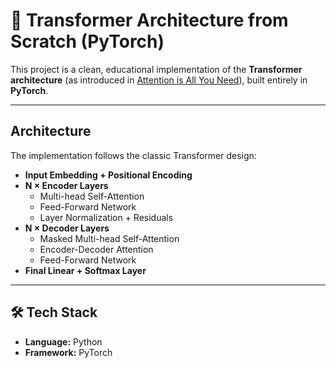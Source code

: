 # 🧠 Transformer Architecture from Scratch (PyTorch)

This project is a clean, educational implementation of the **Transformer architecture** (as introduced in [Attention is All You Need](https://arxiv.org/abs/1706.03762)), built entirely in **PyTorch**.

---

## Architecture

The implementation follows the classic Transformer design:

- **Input Embedding + Positional Encoding**
- **N × Encoder Layers**  
  - Multi-head Self-Attention  
  - Feed-Forward Network  
  - Layer Normalization + Residuals
- **N × Decoder Layers**  
  - Masked Multi-head Self-Attention  
  - Encoder-Decoder Attention  
  - Feed-Forward Network
- **Final Linear + Softmax Layer**

---

## 🛠️ Tech Stack

- **Language:** Python  
- **Framework:** PyTorch  


